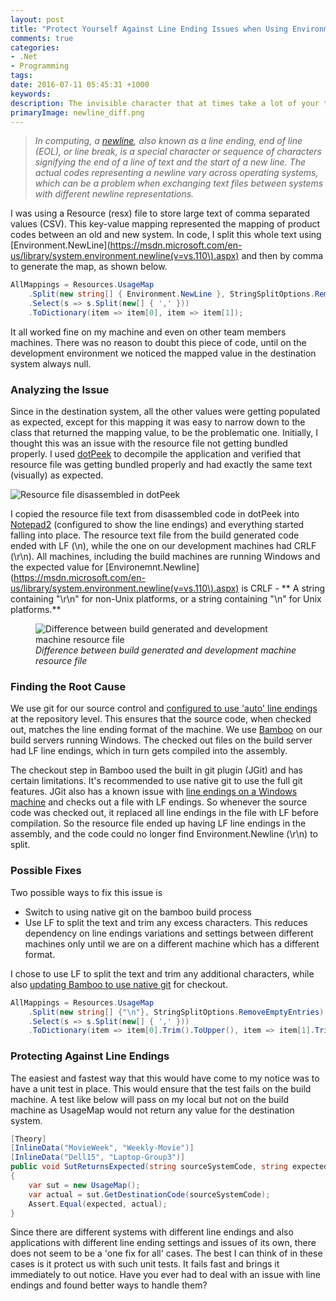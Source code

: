 ```yaml
---
layout: post
title: "Protect Yourself Against Line Ending Issues when Using Environment.Newline to Split Text"
comments: true
categories:
- .Net
- Programming
tags: 
date: 2016-07-11 05:45:31 +1000
keywords: 
description: The invisible character that at times take a lot of your time!
primaryImage: newline_diff.png
---
```

>*In computing, a [newline](https://en.wikipedia.org/wiki/Newline), also known as a line ending, end of line (EOL), or line break, is a special character or sequence of characters signifying the end of a line of text and the start of a new line. The actual codes representing a newline vary across operating systems, which can be a problem when exchanging text files between systems with different newline representations.*

I was using a Resource (resx) file to store large text of comma separated values (CSV). This key-value mapping represented the mapping of product codes between an old and new system. In code, I split this whole text using [Environment.NewLine](https://msdn.microsoft.com/en-us/library/system.environment.newline(v=vs.110\).aspx) and then by comma to generate the map, as shown below.

``` csharp
AllMappings = Resources.UsageMap
    .Split(new string[] { Environment.NewLine }, StringSplitOptions.RemoveEmptyEntries)
    .Select(s => s.Split(new[] { ',' }))
    .ToDictionary(item => item[0], item => item[1]);
```

It all worked fine on my machine and even on other team members machines. There was no reason to doubt this piece of code, until on the development environment we noticed the mapped value in the destination system always null. 

### Analyzing the Issue ###

Since in the destination system, all the other values were getting populated as expected, except for this mapping it was easy to narrow down to the class that returned the mapping value, to be the problematic one. Initially, I thought this was an issue with the resource file not getting bundled properly. I used [dotPeek](https://www.jetbrains.com/decompiler/) to decompile the application and verified that resource file was getting bundled properly and had exactly the same text (visually) as expected. 

<img src="{{site.images_root}}/newline_dotpeek.png" alt ="Resource file disassembled in dotPeek" />

I copied the resource file text from disassembled code in dotPeek into [Notepad2](http://www.flos-freeware.ch/notepad2.html) (configured to show the line endings) and everything started falling into place. The resource text file from the build generated code ended with LF (\n), while the one on our development machines had CRLF (\r\n). All machines, including the build machines are running Windows and the expected value for [Environemnt.Newline](https://msdn.microsoft.com/en-us/library/system.environment.newline(v=vs.110\).aspx) is CRLF - ** A string containing "\r\n" for non-Unix platforms, or a string containing "\n" for Unix platforms.**

<figure>
<img src="{{site.images_root}}/newline_diff.png" alt ="Difference between build generated and development machine resource file" />
<figcaption><em>Difference between build generated and development machine resource file</em></figcaption>
</figure>

### Finding the Root Cause ###

We use git for our source control and [configured to use 'auto' line endings](https://help.github.com/articles/dealing-with-line-endings/) at the repository level. This ensures that the source code, when checked out, matches the line ending format of the machine. We use [Bamboo](https://www.atlassian.com/software/bamboo) on our build servers running Windows. The checked out files on the build server had LF line endings, which in turn gets compiled into the assembly. 

The checkout step in Bamboo used the built in git plugin (JGit) and has certain limitations. It's recommended to use native git to use the full git features. JGit also has a known issue with [line endings on a Windows machine](https://jira.atlassian.com/plugins/servlet/mobile#issue/BAM-9591) and checks out a file with LF endings. So whenever the source code was checked out, it replaced all line endings in the file with LF before compilation. So the resource file ended up having LF line endings in the assembly, and the code could no longer find Environment.Newline (\r\n) to split.

### Possible Fixes ###

Two possible ways to fix this issue is   

- Switch to using native git on the bamboo build process
- Use LF to split the text and trim any excess characters. This reduces dependency on line endings variations and settings between different machines only until we are on a different machine which has a different format.

I chose to use LF to split the text and trim any additional characters, while also [updating Bamboo to use native git](https://confluence.atlassian.com/bamboo/defining-a-new-executable-capability-289277164.html) for checkout.

``` csharp
AllMappings = Resources.UsageMap
    .Split(new string[] {"\n"}, StringSplitOptions.RemoveEmptyEntries)
    .Select(s => s.Split(new[] { ',' }))
    .ToDictionary(item => item[0].Trim().ToUpper(), item => item[1].Trim());
```

### Protecting Against Line Endings ###

The easiest and fastest way that this would have come to my notice was to have a unit test in place. This would ensure that the test fails on the build machine. A test like below will pass on my local but not on the build machine as UsageMap would not return any value for the destination system.

``` csharp
[Theory]
[InlineData("MovieWeek", "Weekly-Movie")]
[InlineData("Dell15", "Laptop-Group3")]
public void SutReturnsExpected(string sourceSystemCode, string expected)
{
    var sut = new UsageMap();
    var actual = sut.GetDestinationCode(sourceSystemCode);
    Assert.Equal(expected, actual);
}
```

Since there are different systems with different line endings and also applications with different line ending settings and issues of its own, there does not seem to be a 'one fix for all' cases. The best I can think of in these cases is it protect us with such unit tests. It fails fast and brings it immediately to out notice. Have you ever had to deal with an issue with line endings and found better ways to handle them?
